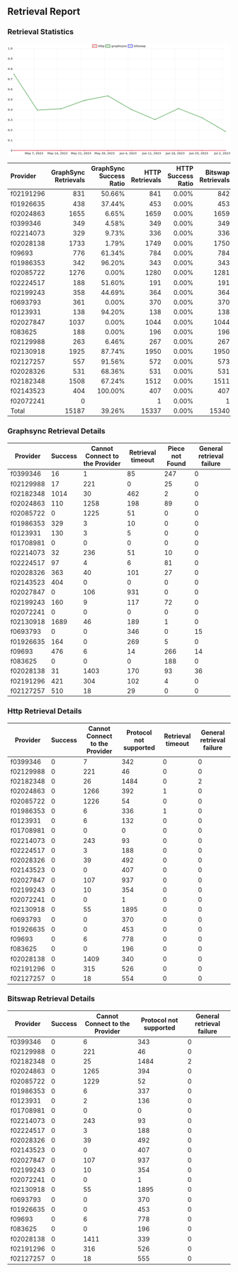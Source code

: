 ## Retrieval Report
### Retrieval Statistics
<img src="https://raw.githubusercontent.com/data-preservation-programs/filplus-checker-assets/main/filecoin-project/filecoin-plus-large-datasets/issues/1842/1688835883427.png"/>

| Provider  | GraphSync Retrievals | GraphSync Success Ratio | HTTP Retrievals | HTTP Success Ratio | Bitswap Retrievals | Bitswap Success Ratio |
| :-------- | -------------------: | ----------------------: | --------------: | -----------------: | -----------------: | --------------------: |
| f02191296 |                  831 |                  50.66% |             841 |              0.00% |                842 |                 0.00% |
| f01926635 |                  438 |                  37.44% |             453 |              0.00% |                453 |                 0.00% |
| f02024863 |                 1655 |                   6.65% |            1659 |              0.00% |               1659 |                 0.00% |
| f0399346  |                  349 |                   4.58% |             349 |              0.00% |                349 |                 0.00% |
| f02214073 |                  329 |                   9.73% |             336 |              0.00% |                336 |                 0.00% |
| f02028138 |                 1733 |                   1.79% |            1749 |              0.00% |               1750 |                 0.00% |
| f09693    |                  776 |                  61.34% |             784 |              0.00% |                784 |                 0.00% |
| f01986353 |                  342 |                  96.20% |             343 |              0.00% |                343 |                 0.00% |
| f02085722 |                 1276 |                   0.00% |            1280 |              0.00% |               1281 |                 0.00% |
| f02224517 |                  188 |                  51.60% |             191 |              0.00% |                191 |                 0.00% |
| f02199243 |                  358 |                  44.69% |             364 |              0.00% |                364 |                 0.00% |
| f0693793  |                  361 |                   0.00% |             370 |              0.00% |                370 |                 0.00% |
| f0123931  |                  138 |                  94.20% |             138 |              0.00% |                138 |                 0.00% |
| f02027847 |                 1037 |                   0.00% |            1044 |              0.00% |               1044 |                 0.00% |
| f083625   |                  188 |                   0.00% |             196 |              0.00% |                196 |                 0.00% |
| f02129988 |                  263 |                   6.46% |             267 |              0.00% |                267 |                 0.00% |
| f02130918 |                 1925 |                  87.74% |            1950 |              0.00% |               1950 |                 0.00% |
| f02127257 |                  557 |                  91.56% |             572 |              0.00% |                573 |                 0.00% |
| f02028326 |                  531 |                  68.36% |             531 |              0.00% |                531 |                 0.00% |
| f02182348 |                 1508 |                  67.24% |            1512 |              0.00% |               1511 |                 0.00% |
| f02143523 |                  404 |                 100.00% |             407 |              0.00% |                407 |                 0.00% |
| f02072241 |                    0 |                         |               1 |              0.00% |                  1 |                 0.00% |
| Total     |                15187 |                  39.26% |           15337 |              0.00% |              15340 |                 0.00% |

### Graphsync Retrieval Details
| Provider  | Success | Cannot Connect to the Provider | Retrieval timeout | Piece not Found | General retrieval failure |
| --------- | ------- | ------------------------------ | ----------------- | --------------- | ------------------------- |
| f0399346  | 16      | 1                              | 85                | 247             | 0                         |
| f02129988 | 17      | 221                            | 0                 | 25              | 0                         |
| f02182348 | 1014    | 30                             | 462               | 2               | 0                         |
| f02024863 | 110     | 1258                           | 198               | 89              | 0                         |
| f02085722 | 0       | 1225                           | 51                | 0               | 0                         |
| f01986353 | 329     | 3                              | 10                | 0               | 0                         |
| f0123931  | 130     | 3                              | 5                 | 0               | 0                         |
| f01708981 | 0       | 0                              | 0                 | 0               | 0                         |
| f02214073 | 32      | 236                            | 51                | 10              | 0                         |
| f02224517 | 97      | 4                              | 6                 | 81              | 0                         |
| f02028326 | 363     | 40                             | 101               | 27              | 0                         |
| f02143523 | 404     | 0                              | 0                 | 0               | 0                         |
| f02027847 | 0       | 106                            | 931               | 0               | 0                         |
| f02199243 | 160     | 9                              | 117               | 72              | 0                         |
| f02072241 | 0       | 0                              | 0                 | 0               | 0                         |
| f02130918 | 1689    | 46                             | 189               | 1               | 0                         |
| f0693793  | 0       | 0                              | 346               | 0               | 15                        |
| f01926635 | 164     | 0                              | 269               | 5               | 0                         |
| f09693    | 476     | 6                              | 14                | 266             | 14                        |
| f083625   | 0       | 0                              | 0                 | 188             | 0                         |
| f02028138 | 31      | 1403                           | 170               | 93              | 36                        |
| f02191296 | 421     | 304                            | 102               | 4               | 0                         |
| f02127257 | 510     | 18                             | 29                | 0               | 0                         |

### Http Retrieval Details
| Provider  | Success | Cannot Connect to the Provider | Protocol not supported | Retrieval timeout | General retrieval failure |
| --------- | ------- | ------------------------------ | ---------------------- | ----------------- | ------------------------- |
| f0399346  | 0       | 7                              | 342                    | 0                 | 0                         |
| f02129988 | 0       | 221                            | 46                     | 0                 | 0                         |
| f02182348 | 0       | 26                             | 1484                   | 0                 | 2                         |
| f02024863 | 0       | 1266                           | 392                    | 1                 | 0                         |
| f02085722 | 0       | 1226                           | 54                     | 0                 | 0                         |
| f01986353 | 0       | 6                              | 336                    | 1                 | 0                         |
| f0123931  | 0       | 6                              | 132                    | 0                 | 0                         |
| f01708981 | 0       | 0                              | 0                      | 0                 | 0                         |
| f02214073 | 0       | 243                            | 93                     | 0                 | 0                         |
| f02224517 | 0       | 3                              | 188                    | 0                 | 0                         |
| f02028326 | 0       | 39                             | 492                    | 0                 | 0                         |
| f02143523 | 0       | 0                              | 407                    | 0                 | 0                         |
| f02027847 | 0       | 107                            | 937                    | 0                 | 0                         |
| f02199243 | 0       | 10                             | 354                    | 0                 | 0                         |
| f02072241 | 0       | 0                              | 1                      | 0                 | 0                         |
| f02130918 | 0       | 55                             | 1895                   | 0                 | 0                         |
| f0693793  | 0       | 0                              | 370                    | 0                 | 0                         |
| f01926635 | 0       | 0                              | 453                    | 0                 | 0                         |
| f09693    | 0       | 6                              | 778                    | 0                 | 0                         |
| f083625   | 0       | 0                              | 196                    | 0                 | 0                         |
| f02028138 | 0       | 1409                           | 340                    | 0                 | 0                         |
| f02191296 | 0       | 315                            | 526                    | 0                 | 0                         |
| f02127257 | 0       | 18                             | 554                    | 0                 | 0                         |

### Bitswap Retrieval Details
| Provider  | Success | Cannot Connect to the Provider | Protocol not supported | General retrieval failure |
| --------- | ------- | ------------------------------ | ---------------------- | ------------------------- |
| f0399346  | 0       | 6                              | 343                    | 0                         |
| f02129988 | 0       | 221                            | 46                     | 0                         |
| f02182348 | 0       | 25                             | 1484                   | 2                         |
| f02024863 | 0       | 1265                           | 394                    | 0                         |
| f02085722 | 0       | 1229                           | 52                     | 0                         |
| f01986353 | 0       | 6                              | 337                    | 0                         |
| f0123931  | 0       | 2                              | 136                    | 0                         |
| f01708981 | 0       | 0                              | 0                      | 0                         |
| f02214073 | 0       | 243                            | 93                     | 0                         |
| f02224517 | 0       | 3                              | 188                    | 0                         |
| f02028326 | 0       | 39                             | 492                    | 0                         |
| f02143523 | 0       | 0                              | 407                    | 0                         |
| f02027847 | 0       | 107                            | 937                    | 0                         |
| f02199243 | 0       | 10                             | 354                    | 0                         |
| f02072241 | 0       | 0                              | 1                      | 0                         |
| f02130918 | 0       | 55                             | 1895                   | 0                         |
| f0693793  | 0       | 0                              | 370                    | 0                         |
| f01926635 | 0       | 0                              | 453                    | 0                         |
| f09693    | 0       | 6                              | 778                    | 0                         |
| f083625   | 0       | 0                              | 196                    | 0                         |
| f02028138 | 0       | 1411                           | 339                    | 0                         |
| f02191296 | 0       | 316                            | 526                    | 0                         |
| f02127257 | 0       | 18                             | 555                    | 0                         |
